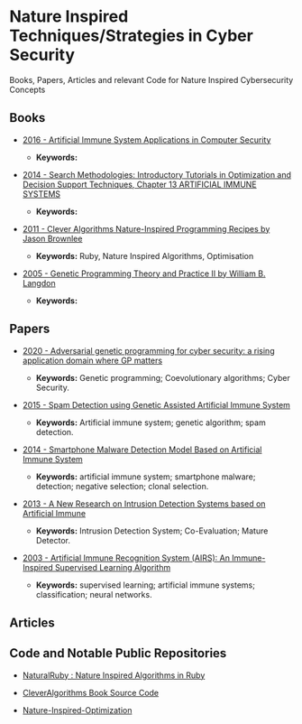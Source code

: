 # Nature Inspired Techniques/Strategies in Cyber Security
Books, Papers, Articles and relevant Code for Nature Inspired Cybersecurity Concepts


## Books
* [2016 - Artificial Immune System Applications in Computer Security](https://github.com/Saket-Upadhyay/Naure-Inspired-Techniques-Strategies-in-Cybersecurity/blob/master/DATA/Books_Chapters/Artificial%20Immune%20System%20Applications%20in%20Computer%20Security%20by%20Ying%20Tan%20(z-lib.org).pdf)
  * **Keywords:** 
 * [2014 - Search Methodologies: Introductory Tutorials in
Optimization and Decision Support Techniques, Chapter 13 ARTIFICIAL IMMUNE SYSTEMS](https://github.com/Saket-Upadhyay/Naure-Inspired-Techniques-Strategies-in-Cybersecurity/blob/master/DATA/Books_Chapters/CH13%20ARTIFICIAL%20IMMUNE%20SYSTEMS.pdf)
   * **Keywords:** 
 
* [2011 - Clever Algorithms Nature-Inspired Programming Recipes by Jason Brownlee](https://github.com/Saket-Upadhyay/Naure-Inspired-Techniques-Strategies-in-Cybersecurity/blob/master/DATA/Books_Chapters/Clever%20Algorithms%20Nature-Inspired%20Programming%20Recipes%20by%20Jason%20Brownlee%20(z-lib.org).pdf)
   * **Keywords:** Ruby, Nature Inspired Algorithms, Optimisation

* [2005 - Genetic Programming
Theory and Practice II by William B. Langdon](https://github.com/Saket-Upadhyay/Naure-Inspired-Techniques-Strategies-in-Cybersecurity/blob/master/DATA/Books_Chapters/Genetic%20Programming%20and%20Data%20Structures%20Genetic%20Programming%20%2B%20Data%20Structures%20Automatic%20Programming%20by%20William%20B.%20Langdon%20(z-lib.org).pdf)
   * **Keywords:** 
   

   
## Papers
* [2020 - Adversarial genetic programming for cyber security: a rising application domain where GP matters](https://github.com/Saket-Upadhyay/Nature-Inspired-Cybersecurity/blob/master/DATA/Papers/Adversarial%20genetic%20programming%20for%20cyber%20security.pdf)
   * **Keywords:** Genetic programming; Coevolutionary algorithms; Cyber Security.

* [2015 - Spam Detection using Genetic Assisted Artificial Immune System](https://github.com/Saket-Upadhyay/Nature-Inspired-Cybersecurity/blob/master/DATA/Papers/10.1142_S0218001411009123.pdf)
   * **Keywords:** Artificial immune system; genetic algorithm; spam detection.
   
   
* [2014 - Smartphone Malware Detection Model Based on Artificial Immune System](https://github.com/Saket-Upadhyay/Nature-Inspired-Cybersecurity/blob/master/DATA/Papers/10.1109_cc.2014.7022530.pdf)
   * **Keywords:** artificial immune system; smartphone malware; detection; negative selection; clonal selection.
      
   
* [2013 - A New Research on Intrusion Detection Systems based on Artificial Immune](https://github.com/Saket-Upadhyay/Nature-Inspired-Cybersecurity/blob/master/DATA/Papers/10.4028_www.scientific.net_AMM.380-384.2728.pdf)
   * **Keywords:** Intrusion Detection System; Co-Evaluation; Mature Detector.
      
   
* [2003 - Artificial Immune Recognition System (AIRS): An Immune-Inspired Supervised Learning Algorithm](https://github.com/Saket-Upadhyay/Nature-Inspired-Cybersecurity/blob/master/DATA/Papers/AIRS.pdf)
   * **Keywords:** supervised learning; artificial immune systems; classification; neural networks.
   
   
   
   
  
   
## Articles


## Code and Notable Public Repositories
* [NaturalRuby : Nature Inspired Algorithms in Ruby](https://github.com/Saket-Upadhyay/NaturalRuby)

* [CleverAlgorithms Book Source Code](https://github.com/clever-algorithms/CleverAlgorithms)

* [Nature-Inspired-Optimization](https://github.com/yuting1214/Nature-Inspired-Optimization)
